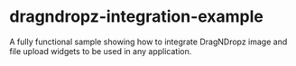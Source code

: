 # dragndropz-integration-example
A fully functional sample showing how to integrate DragNDropz image and file upload widgets to be used in any application.
